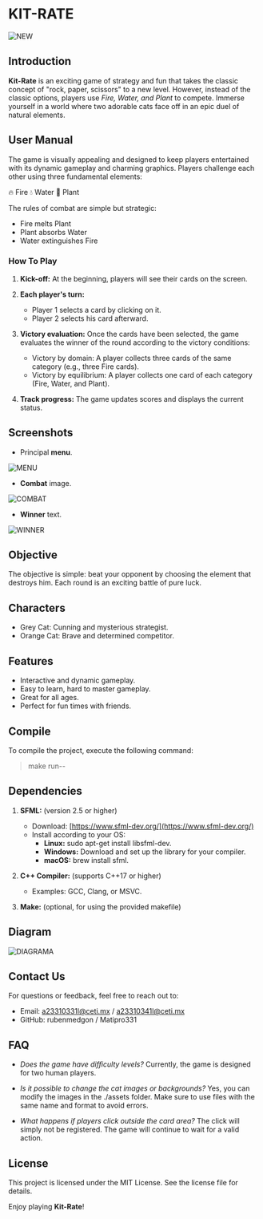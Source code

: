 # KIT-RATE

![NEW](https://github.com/user-attachments/assets/c0c702b0-d67d-471e-a707-a4d87cc4dcf5)

## Introduction

**Kit-Rate** is an exciting game of strategy and fun that takes the classic concept of "rock, paper, scissors" to a new level. However, instead of the classic options, players use *Fire, Water, and Plant*  to compete. Immerse yourself in a world where two adorable cats face off in an epic duel of natural elements.

## User Manual

The game is visually appealing and designed to keep players entertained with its dynamic gameplay and charming graphics. Players challenge each other using three fundamental elements:

🔥 Fire
💧 Water
🌿 Plant

The rules of combat are simple but strategic:
- Fire melts Plant
- Plant absorbs Water
- Water extinguishes Fire

### How To Play

1. **Kick-off:** At the beginning, players will see their cards on the screen.

2. **Each player's turn:**
    - Player 1 selects a card by clicking on it.
    - Player 2 selects his card afterward.

3. **Victory evaluation:** Once the cards have been selected, the game evaluates the winner of the round according to the victory conditions:

    - Victory by domain: A player collects three cards of the same category (e.g., three Fire cards).
    - Victory by equilibrium: A player collects one card of each category (Fire, Water, and Plant).

4. **Track progress:** The game updates scores and displays the current status.

## Screenshots

- Principal **menu**.

![MENU](https://github.com/user-attachments/assets/fd094ff2-f513-4dd2-9ab7-c2ff245184e9)

- **Combat** image.

![COMBAT](https://github.com/user-attachments/assets/029e1c87-32bb-4852-9c69-114881342a4f)

- **Winner** text.

![WINNER](https://github.com/user-attachments/assets/bf609175-835a-4197-a555-7f4685962570)

## Objective

The objective is simple: beat your opponent by choosing the element that destroys him. Each round is an exciting battle of pure luck.

## Characters

- Grey Cat: Cunning and mysterious strategist.
- Orange Cat: Brave and determined competitor.

## Features

- Interactive and dynamic gameplay.
- Easy to learn, hard to master gameplay.
- Great for all ages.
- Perfect for fun times with friends.

## Compile

To compile the project, execute the following command:

>make run--

## Dependencies

1. **SFML:** (version 2.5 or higher)
    - Download: [https://www.sfml-dev.org/](https://www.sfml-dev.org/)
    - Install according to your OS:
        - **Linux:** sudo apt-get install libsfml-dev.
        - **Windows:** Download and set up the library for your compiler.
        - **macOS:** brew install sfml.

2. **C++ Compiler:** (supports C++17 or higher)
    - Examples: GCC, Clang, or MSVC.

3. **Make:** (optional, for using the provided makefile)

## Diagram

![DIAGRAMA](https://github.com/user-attachments/assets/02dc8165-f198-4fab-9291-f3805f27bf6d)

## Contact Us

For questions or feedback, feel free to reach out to:

- Email: a23310331l@ceti.mx / a23310341l@ceti.mx
- GitHub: rubenmedgon / Matipro331

## FAQ

- *Does the game have difficulty levels?*
Currently, the game is designed for two human players. 

- *Is it possible to change the cat images or backgrounds?*
Yes, you can modify the images in the ./assets folder. Make sure to use files with the same name and format to avoid errors.

- *What happens if players click outside the card area?*
The click will simply not be registered. The game will continue to wait for a valid action.

## License

This project is licensed under the MIT License. See the license file for details.

Enjoy playing **Kit-Rate**!